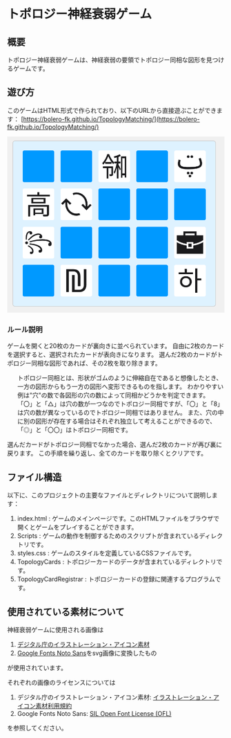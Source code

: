 # トポロジー神経衰弱ゲーム

## 概要
トポロジー神経衰弱ゲームは、神経衰弱の要領でトポロジー同相な図形を見つけるゲームです。

## 遊び方
このゲームはHTML形式で作られており、以下のURLから直接遊ぶことができます：
[https://bolero-fk.github.io/TopologyMatching/](https://bolero-fk.github.io/TopologyMatching/)

![](./images/description.png)

### ルール説明
ゲームを開くと20枚のカードが裏向きに並べられています。
自由に2枚のカードを選択すると、選択されたカードが表向きになります。
選んだ2枚のカードがトポロジー同相な図形であれば、その2枚を取り除きます。
<ul>
トポロジー同相とは、形状がゴムのように伸縮自在であると想像したとき、一方の図形からもう一方の図形へ変形できるものを指します。
わかりやすい例は"穴"の数で各図形の穴の数によって同相かどうかを判定できます。
「〇」と「△」は穴の数が一つなのでトポロジー同相ですが、「〇」と「8」は穴の数が異なっているのでトポロジー同相ではありません。
また、穴の中に別の図形が存在する場合はそれぞれ独立して考えることができるので、「◎」と「〇〇」はトポロジー同相です。
</ul>
選んだカードがトポロジー同相でなかった場合、選んだ2枚のカードが再び裏に戻ります。
この手順を繰り返し、全てのカードを取り除くとクリアです。

## ファイル構造
以下に、このプロジェクトの主要なファイルとディレクトリについて説明します：

1. index.html : ゲームのメインページです。このHTMLファイルをブラウザで開くとゲームをプレイすることができます。
2. Scripts : ゲームの動作を制御するためのスクリプトが含まれているディレクトリです。
3. styles.css : ゲームのスタイルを定義しているCSSファイルです。
4. TopologyCards : トポロジーカードのデータが含まれているディレクトリです。
5. TopologyCardRegistrar : トポロジーカードの登録に関連するプログラムです。

## 使用されている素材について
神経衰弱ゲームに使用される画像は

1. [デジタル庁のイラストレーション・アイコン素材](https://www.digital.go.jp/policies/servicedesign/designsystem/Illustration_Icons/)
2. [Google Fonts Noto Sans](https://fonts.google.com/noto/fonts?query=Noto+Sans)をsvg画像に変換したもの

が使用されています。

それぞれの画像のライセンスについては
1. デジタル庁のイラストレーション・アイコン素材: [イラストレーション・アイコン素材利用規約](https://www.digital.go.jp/policies/servicedesign/designsystem/Illustration_Icons/terms_of_use/)
2. Google Fonts Noto Sans: [SIL Open Font License (OFL)](https://scripts.sil.org/cms/scripts/page.php?site_id=nrsi&id=OFL)

を参照してください。